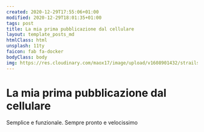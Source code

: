 ```yaml
---
created: 2020-12-29T17:55:06+01:00
modified: 2020-12-29T18:01:35+01:00
tags: post
title: La mia prima pubblicazione dal cellulare
layout: template_posts_md
htmlClass: html
unsplash: 11ty
faicon: fab fa-docker
bodyClass: body
img: https://res.cloudinary.com/maox17/image/upload/v1608901432/strails/logo468_t_puc73x.png
---
```


# La mia prima pubblicazione dal cellulare

Semplice e funzionale.
Sempre pronto e velocissimo